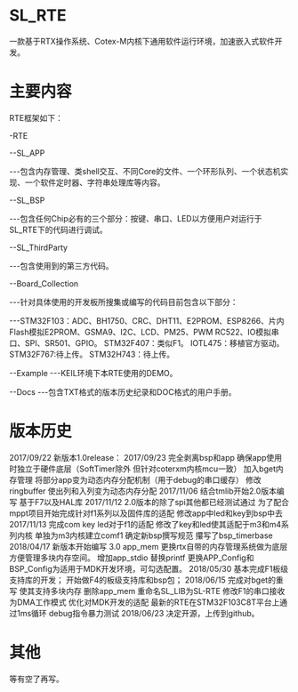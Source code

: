 # SL_RTE
一款基于RTX操作系统、Cotex-M内核下通用软件运行环境，加速嵌入式软件开发。
# 主要内容
RTE框架如下：

-RTE

--SL_APP

---包含内存管理、类shell交互、不同Core的文件、一个环形队列、一个状态机实现、一个软件定时器、字符串处理库等内容。

--SL_BSP

---包含任何Chip必有的三个部分：按键、串口、LED以方便用户对运行于SL_RTE下的代码进行调试。

--SL_ThirdParty

---包含使用到的第三方代码。

--Board_Collection

---针对具体使用的开发板所搜集或编写的代码目前包含以下部分：

---STM32F103：ADC、BH1750、CRC、DHT11、E2PROM、ESP8266、片内Flash模拟E2PROM、GSMA9、I2C、LCD、PM25、PWM
              RC522、IO模拟串口、SPI、SR501、GPIO。
   STM32F407：类似F1。
   IOTL475：移植官方驱动。
   STM32F767:待上传。
   STM32H743：待上传。
   
--Example
---KEIL环境下本RTE使用的DEMO。

--Docs
---包含TXT格式的版本历史纪录和DOC格式的用户手册。
# 版本历史
2017/09/22
新版本1.0release：
2017/09/23
完全剥离bsp和app 确保app使用时独立于硬件底层（SoftTimer除外 但针对coterxm内核mcu一致）
加入bget内存管理 将部分app变为动态内存分配机制（用于debug的串口缓存）
修改ringbuffer 使出列和入列变为动态内存分配
2017/11/06
结合tmlib开始2.0版本编写 基于F7以及HAL库
2017/11/12
2.0版本的除了spi其他都已经测试通过
为了配合mppt项目开始完成针对f1系列以及固件库的适配
修改app中led和key到bsp中去
2017/11/13
完成com key led对于f1的适配
修改了key和led使其适配于m3和m4系列内核
单独为m3内核建立comf1
确定新bsp撰写规范
攥写了bsp_timerbase
2018/04/17
新版本开始编写 3.0
app_mem 更换rtx自带的内存管理系统做为底层 方便管理多块内存空间。
增加app_stdio 替换printf
更换APP_Config和BSP_Config为适用于MDK开发环境，可勾选配置。
2018/05/30
基本完成F1板级支持库的开发；
开始做F4的板级支持库和bsp包；
2018/06/15
完成对bget的重写 使其支持多块内存 删除app_mem
重命名SL_LIB为SL-RTE
修改F1的串口接收为DMA工作模式
优化对MDK开发的适配
最新的RTE在STM32F103C8T平台上通过1ms循环 debug指令暴力测试
2018/06/23
决定开源，上传到github。
# 其他
等有空了再写。
